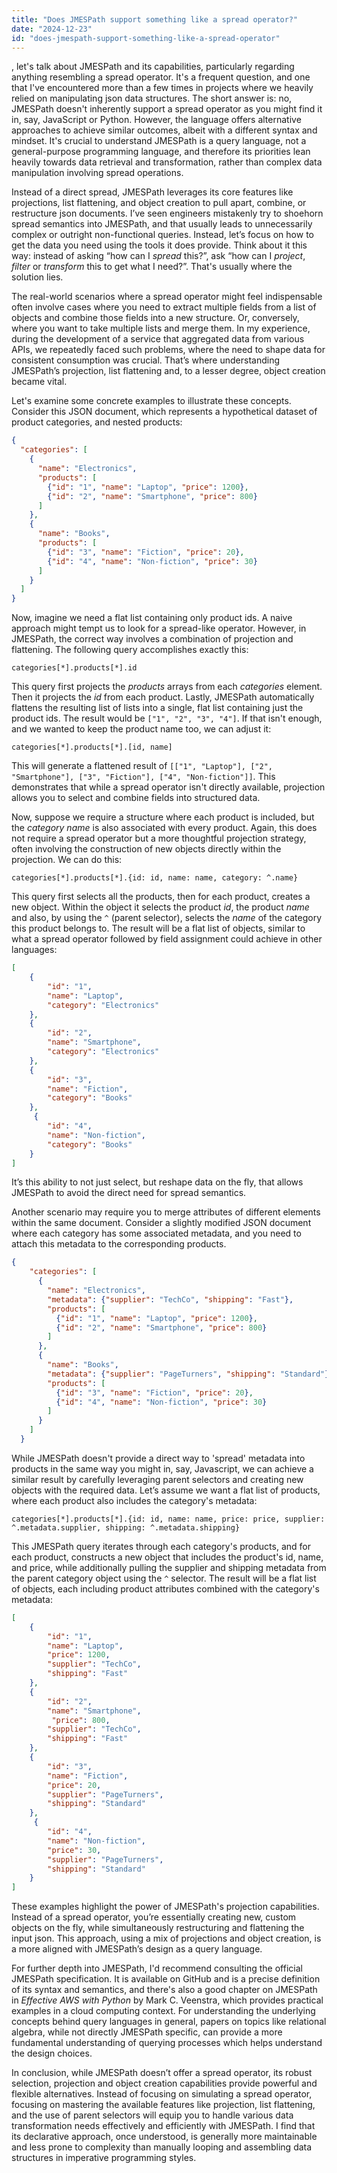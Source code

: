 ```yaml
---
title: "Does JMESPath support something like a spread operator?"
date: "2024-12-23"
id: "does-jmespath-support-something-like-a-spread-operator"
---
```


, let's talk about JMESPath and its capabilities, particularly regarding anything resembling a spread operator. It's a frequent question, and one that I've encountered more than a few times in projects where we heavily relied on manipulating json data structures. The short answer is: no, JMESPath doesn't inherently support a spread operator as you might find it in, say, JavaScript or Python. However, the language offers alternative approaches to achieve similar outcomes, albeit with a different syntax and mindset. It's crucial to understand JMESPath is a query language, not a general-purpose programming language, and therefore its priorities lean heavily towards data retrieval and transformation, rather than complex data manipulation involving spread operations.

Instead of a direct spread, JMESPath leverages its core features like projections, list flattening, and object creation to pull apart, combine, or restructure json documents. I’ve seen engineers mistakenly try to shoehorn spread semantics into JMESPath, and that usually leads to unnecessarily complex or outright non-functional queries. Instead, let’s focus on how to get the data you need using the tools it does provide. Think about it this way: instead of asking “how can I *spread* this?”, ask “how can I *project*, *filter* or *transform* this to get what I need?”. That's usually where the solution lies.

The real-world scenarios where a spread operator might feel indispensable often involve cases where you need to extract multiple fields from a list of objects and combine those fields into a new structure. Or, conversely, where you want to take multiple lists and merge them. In my experience, during the development of a service that aggregated data from various APIs, we repeatedly faced such problems, where the need to shape data for consistent consumption was crucial. That’s where understanding JMESPath’s projection, list flattening and, to a lesser degree, object creation became vital.

Let's examine some concrete examples to illustrate these concepts. Consider this JSON document, which represents a hypothetical dataset of product categories, and nested products:

```json
{
  "categories": [
    {
      "name": "Electronics",
      "products": [
        {"id": "1", "name": "Laptop", "price": 1200},
        {"id": "2", "name": "Smartphone", "price": 800}
      ]
    },
    {
      "name": "Books",
      "products": [
        {"id": "3", "name": "Fiction", "price": 20},
        {"id": "4", "name": "Non-fiction", "price": 30}
      ]
    }
  ]
}
```

Now, imagine we need a flat list containing only product ids. A naive approach might tempt us to look for a spread-like operator. However, in JMESPath, the correct way involves a combination of projection and flattening. The following query accomplishes exactly this:

```jmespath
categories[*].products[*].id
```

This query first projects the *products* arrays from each *categories* element. Then it projects the *id* from each product. Lastly, JMESPath automatically flattens the resulting list of lists into a single, flat list containing just the product ids. The result would be `["1", "2", "3", "4"]`. If that isn't enough, and we wanted to keep the product name too, we can adjust it:

```jmespath
categories[*].products[*].[id, name]
```

This will generate a flattened result of `[["1", "Laptop"], ["2", "Smartphone"], ["3", "Fiction"], ["4", "Non-fiction"]]`. This demonstrates that while a spread operator isn't directly available, projection allows you to select and combine fields into structured data.

Now, suppose we require a structure where each product is included, but the *category name* is also associated with every product. Again, this does not require a spread operator but a more thoughtful projection strategy, often involving the construction of new objects directly within the projection. We can do this:

```jmespath
categories[*].products[*].{id: id, name: name, category: ^.name}
```

This query first selects all the products, then for each product, creates a new object. Within the object it selects the product *id*, the product *name* and also, by using the `^` (parent selector), selects the *name* of the category this product belongs to. The result will be a flat list of objects, similar to what a spread operator followed by field assignment could achieve in other languages:

```json
[
    {
        "id": "1",
        "name": "Laptop",
        "category": "Electronics"
    },
    {
        "id": "2",
        "name": "Smartphone",
        "category": "Electronics"
    },
    {
        "id": "3",
        "name": "Fiction",
        "category": "Books"
    },
     {
        "id": "4",
        "name": "Non-fiction",
        "category": "Books"
    }
]
```

It’s this ability to not just select, but reshape data on the fly, that allows JMESPath to avoid the direct need for spread semantics.

Another scenario may require you to merge attributes of different elements within the same document. Consider a slightly modified JSON document where each category has some associated metadata, and you need to attach this metadata to the corresponding products.

```json
{
    "categories": [
      {
        "name": "Electronics",
        "metadata": {"supplier": "TechCo", "shipping": "Fast"},
        "products": [
          {"id": "1", "name": "Laptop", "price": 1200},
          {"id": "2", "name": "Smartphone", "price": 800}
        ]
      },
      {
        "name": "Books",
        "metadata": {"supplier": "PageTurners", "shipping": "Standard"},
        "products": [
          {"id": "3", "name": "Fiction", "price": 20},
          {"id": "4", "name": "Non-fiction", "price": 30}
        ]
      }
    ]
  }
```

While JMESPath doesn't provide a direct way to 'spread' metadata into products in the same way you might in, say, Javascript, we can achieve a similar result by carefully leveraging parent selectors and creating new objects with the required data. Let’s assume we want a flat list of products, where each product also includes the category's metadata:

```jmespath
categories[*].products[*].{id: id, name: name, price: price, supplier: ^.metadata.supplier, shipping: ^.metadata.shipping}
```

This JMESPath query iterates through each category's products, and for each product, constructs a new object that includes the product's id, name, and price, while additionally pulling the supplier and shipping metadata from the parent category object using the `^` selector. The result will be a flat list of objects, each including product attributes combined with the category's metadata:

```json
[
    {
        "id": "1",
        "name": "Laptop",
        "price": 1200,
        "supplier": "TechCo",
        "shipping": "Fast"
    },
    {
        "id": "2",
        "name": "Smartphone",
         "price": 800,
        "supplier": "TechCo",
        "shipping": "Fast"
    },
    {
        "id": "3",
        "name": "Fiction",
        "price": 20,
        "supplier": "PageTurners",
        "shipping": "Standard"
    },
     {
        "id": "4",
        "name": "Non-fiction",
        "price": 30,
        "supplier": "PageTurners",
        "shipping": "Standard"
    }
]
```

These examples highlight the power of JMESPath's projection capabilities. Instead of a spread operator, you’re essentially creating new, custom objects on the fly, while simultaneously restructuring and flattening the input json. This approach, using a mix of projections and object creation, is a more aligned with JMESPath’s design as a query language.

For further depth into JMESPath, I'd recommend consulting the official JMESPath specification. It is available on GitHub and is a precise definition of its syntax and semantics, and there's also a good chapter on JMESPath in *Effective AWS with Python* by Mark C. Veenstra, which provides practical examples in a cloud computing context. For understanding the underlying concepts behind query languages in general, papers on topics like relational algebra, while not directly JMESPath specific, can provide a more fundamental understanding of querying processes which helps understand the design choices.

In conclusion, while JMESPath doesn’t offer a spread operator, its robust selection, projection and object creation capabilities provide powerful and flexible alternatives. Instead of focusing on simulating a spread operator, focusing on mastering the available features like projection, list flattening, and the use of parent selectors will equip you to handle various data transformation needs effectively and efficiently with JMESPath. I find that its declarative approach, once understood, is generally more maintainable and less prone to complexity than manually looping and assembling data structures in imperative programming styles.
